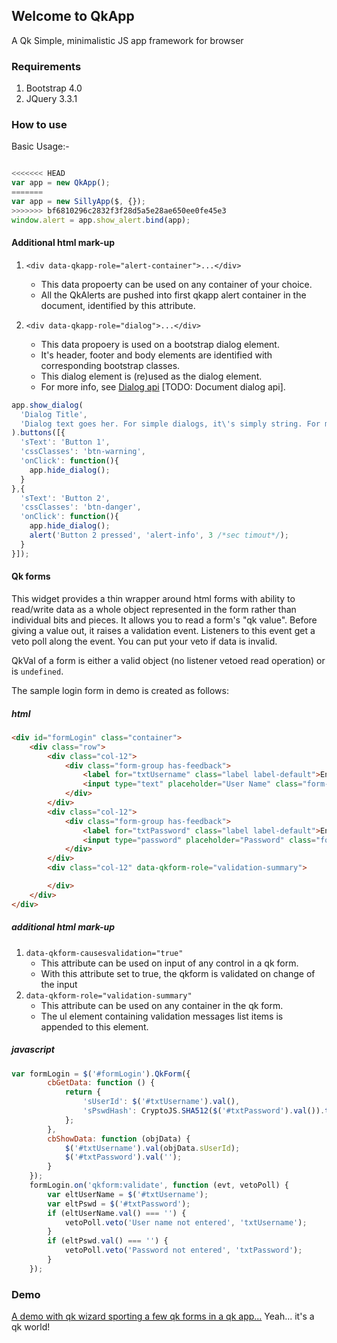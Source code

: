 ## Welcome to QkApp
A Qk Simple, minimalistic JS app framework for browser

### Requirements
1. Bootstrap 4.0
2. JQuery 3.3.1

### How to use

Basic Usage:-
```javascript

<<<<<<< HEAD
var app = new QkApp();
=======
var app = new SillyApp($, {});
>>>>>>> bf6810296c2832f3f28d5a5e28ae650ee0fe45e3
window.alert = app.show_alert.bind(app);
```
#### Additional html mark-up
1. `<div data-qkapp-role="alert-container">...</div>`
	- This data propoerty can be used on any container of your choice.
	- All the QkAlerts are pushed into first qkapp alert container in the
document, identified by this attribute.

2. `<div data-qkapp-role="dialog">...</div>`
	- This data propoery is used on a bootstrap dialog element.
	- It's header, footer and body elements are identified with corresponding bootstrap classes.
	- This dialog element is (re)used as the dialog element.
	- For more info, see [Dialog api](#dialog-api) [TODO: Document dialog api].

```javascript
app.show_dialog(
  'Dialog Title',
  'Dialog text goes her. For simple dialogs, it\'s simply string. For more complex interaction, you can use QkForm feature'
).buttons([{
  'sText': 'Button 1',
  'cssClasses': 'btn-warning',
  'onClick': function(){
    app.hide_dialog();
  }
},{
  'sText': 'Button 2',
  'cssClasses': 'btn-danger',
  'onClick': function(){
    app.hide_dialog();
    alert('Button 2 pressed', 'alert-info', 3 /*sec timout*/);
  }
}]);
```
#### Qk forms
This widget provides a thin wrapper around html forms with ability to
read/write data as a whole object represented in the form rather than
individual bits and pieces. It allows you to read a form's "qk value".
Before giving a value out, it raises a validation event. Listeners to this
event get a veto poll along the event. You can put your veto if data is invalid.

QkVal of a form is either a valid object (no listener vetoed read operation)
or is `undefined`.

The sample login form in demo is created as follows:
##### html
```html
<div id="formLogin" class="container">
	<div class="row">
		<div class="col-12">
			<div class="form-group has-feedback">
				<label for="txtUsername" class="label label-default">Enter user name</label>
				<input type="text" placeholder="User Name" class="form-control" id="txtUsername" data-qkform-causesvalidation="true">
			</div>
		</div>
		<div class="col-12">
			<div class="form-group has-feedback">
				<label for="txtPassword" class="label label-default">Enter password</label>
				<input type="password" placeholder="Password" class="form-control" id="txtPassword" data-qkform-causesvalidation="true">
			</div>
		</div>
		<div class="col-12" data-qkform-role="validation-summary">

		</div>
	</div>
</div>
```
##### additional html mark-up
1. `data-qkform-causesvalidation="true"`
	- This attribute can be used on input of any control in a qk form.
	- With this attribute set to true, the qkform is validated on change of the input
2. `data-qkform-role="validation-summary"`
	- This attribute can be used on any container in the qk form.
	- The ul element containing validation messages list items is appended to this element.

##### javascript
```javascript
var formLogin = $('#formLogin').QkForm({
        cbGetData: function () {
            return {
                'sUserId': $('#txtUsername').val(),
                'sPswdHash': CryptoJS.SHA512($('#txtPassword').val()).toString().toUpperCase()
            };
        },
        cbShowData: function (objData) {
            $('#txtUsername').val(objData.sUserId);
            $('#txtPassword').val('');
        }
    });
    formLogin.on('qkform:validate', function (evt, vetoPoll) {
        var eltUserName = $('#txtUsername');
        var eltPswd = $('#txtPassword');
        if (eltUserName.val() === '') {
            vetoPoll.veto('User name not entered', 'txtUsername');
        }
        if (eltPswd.val() === '') {
            vetoPoll.veto('Password not entered', 'txtPassword');
        }
    });
```
### Demo
[A demo with qk wizard sporting a few qk forms in a qk app...](https://bhave-abhay.github.io/qkapp/test/)
Yeah... it's a qk world!
